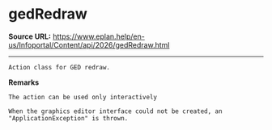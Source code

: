 # gedRedraw

**Source URL:** https://www.eplan.help/en-us/Infoportal/Content/api/2026/gedRedraw.html

---

```
Action class for GED redraw.

```

**Remarks**

```
The action can be used only interactively

When the graphics editor interface could not be created, an "ApplicationException" is thrown.

```